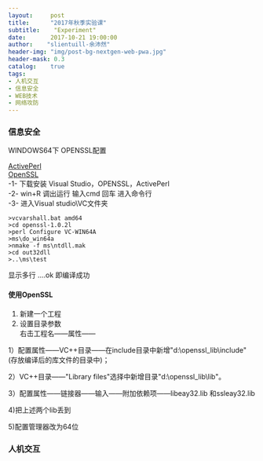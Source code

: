 ```yaml
---
layout:     post
title:		"2017年秋季实验课"
subtitle:    "Experiment"
date:	    2017-10-21 19:00:00
author:	   "slientuill-余沛然"
header-img: "img/post-bg-nextgen-web-pwa.jpg"
header-mask: 0.3
catalog:    true
tags:
- 人机交互
- 信息安全
- WEB技术
- 网络攻防
---
```


> 

### 信息安全
WINDOWS64下 OPENSSL配置  

[ActivePerl](http://www.activestate.com/activeperl/downloads/)  
[OpenSSL](http://www.openssl.org/source/)  
-1- 下载安装 Visual Studio，OPENSSL，ActivePerl  
-2- win+R 调出运行 输入cmd 回车 进入命令行  
-3- 进入Visual studio\VC文件夹 
```
>vcvarshall.bat amd64
>cd openssl-1.0.2l
>perl Configure VC-WIN64A
>ms\do_win64a
>nmake -f ms\ntdll.mak
>cd out32dll
>..\ms\test
```
显示多行 ....ok 即编译成功
#### 使用OpenSSL  
1. 新建一个工程  
2. 设置目录参数  
右击工程名——属性——

1）配置属性——VC++目录——在include目录中新增"d:\openssl_lib\include"(存放编译后的库文件的目录中)；

2）VC++目录——"Library files"选择中新增目录"d:\openssl_lib\lib"。

3）配置属性——链接器——输入——附加依赖项——libeay32.lib 和ssleay32.lib

4)把上述两个lib丢到

5)配置管理器改为64位
### 人机交互

